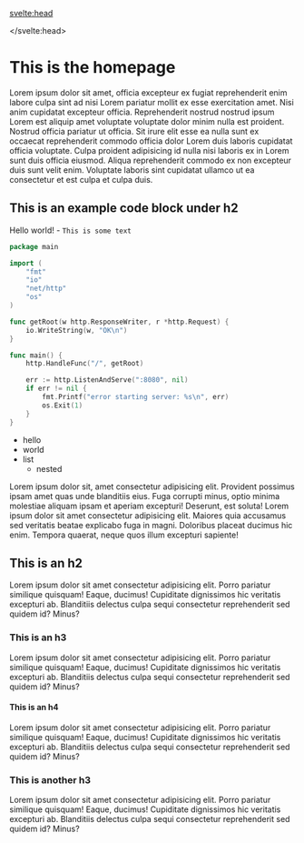 <svelte:head>

  <title>Robin Opletal</title>
  <!-- <meta name="description" content="Svelte demo app" /> -->

</svelte:head>

# This is the homepage

Lorem ipsum dolor sit amet, officia excepteur ex fugiat reprehenderit enim labore culpa sint ad nisi Lorem pariatur mollit ex esse exercitation amet. Nisi anim cupidatat excepteur officia. Reprehenderit nostrud nostrud ipsum Lorem est aliquip amet voluptate voluptate dolor minim nulla est proident. Nostrud officia pariatur ut officia. Sit irure elit esse ea nulla sunt ex occaecat reprehenderit commodo officia dolor Lorem duis laboris cupidatat officia voluptate. Culpa proident adipisicing id nulla nisi laboris ex in Lorem sunt duis officia eiusmod. Aliqua reprehenderit commodo ex non excepteur duis sunt velit enim. Voluptate laboris sint cupidatat ullamco ut ea consectetur et est culpa et culpa duis.

## This is an example code block under h2

Hello world! - `This is some text`

```go
package main

import (
	"fmt"
	"io"
	"net/http"
	"os"
)

func getRoot(w http.ResponseWriter, r *http.Request) {
	io.WriteString(w, "OK\n")
}

func main() {
	http.HandleFunc("/", getRoot)

	err := http.ListenAndServe(":8080", nil)
	if err != nil {
		fmt.Printf("error starting server: %s\n", err)
		os.Exit(1)
	}
}
```

- hello
- world
- list
  - nested

Lorem ipsum dolor sit, amet consectetur adipisicing elit. Provident possimus
ipsam amet quas unde blanditiis eius. Fuga corrupti minus, optio minima
molestiae aliquam ipsam et aperiam excepturi! Deserunt, est soluta! Lorem
ipsum dolor sit amet consectetur adipisicing elit. Maiores quia accusamus sed
veritatis beatae explicabo fuga in magni. Doloribus placeat ducimus hic enim.
Tempora quaerat, neque quos illum excepturi sapiente!

## This is an h2

Lorem ipsum dolor sit amet consectetur adipisicing elit. Porro pariatur
similique quisquam! Eaque, ducimus! Cupiditate dignissimos hic veritatis
excepturi ab. Blanditiis delectus culpa sequi consectetur reprehenderit sed
quidem id? Minus?

### This is an h3

Lorem ipsum dolor sit amet consectetur adipisicing elit. Porro pariatur
similique quisquam! Eaque, ducimus! Cupiditate dignissimos hic veritatis
excepturi ab. Blanditiis delectus culpa sequi consectetur reprehenderit sed
quidem id? Minus?

#### This is an h4

Lorem ipsum dolor sit amet consectetur adipisicing elit. Porro pariatur
similique quisquam! Eaque, ducimus! Cupiditate dignissimos hic veritatis
excepturi ab. Blanditiis delectus culpa sequi consectetur reprehenderit sed
quidem id? Minus?

### This is another h3

Lorem ipsum dolor sit amet consectetur adipisicing elit. Porro pariatur
similique quisquam! Eaque, ducimus! Cupiditate dignissimos hic veritatis
excepturi ab. Blanditiis delectus culpa sequi consectetur reprehenderit sed
quidem id? Minus?
